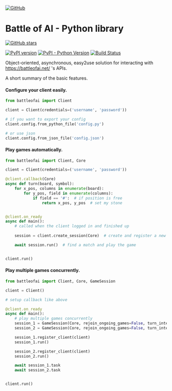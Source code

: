 
[![GitHub](https://img.shields.io/github/license/mashape/apistatus.svg)](https://github.com/LiBa001/python-battleofai/blob/master/LICENSE)


# Battle of AI - Python library

[![GitHub stars](https://img.shields.io/github/stars/LiBa001/python-battleofai.svg?style=social&label=Stars)](https://github.com/LiBa001/python-battleofai/stargazers)


[![PyPI version](https://badge.fury.io/py/battleofai.svg)](https://badge.fury.io/py/battleofai)
[![PyPI - Python Version](https://img.shields.io/pypi/pyversions/battleofai.svg)](https://pypi.org/project/battleofai/)
[![Build Status](https://travis-ci.org/LiBa001/python-battleofai.svg?branch=async)](https://travis-ci.org/LiBa001/python-battleofai)

Object-oriented, asynchronous, easy2use solution for interacting with https://battleofai.net/ \'s APIs.

A short summary of the basic features.

#### Configure your client easily.

```python
from battleofai import Client

client = Client(credentials=('username', 'password'))

# if you want to export your config
client.config.from_python_file('config.py')

# or use json
client.config.from_json_file('config.json')

```

#### Play games automatically.
```python
from battleofai import Client, Core

client = Client(credentials=('username', 'password'))

@client.callback(Core)
async def turn(board, symbol):
    for x_pos, columns in enumerate(board):
        for y_pos, field in enumerate(columns):
            if field == '#':  # if position is free
                return x_pos, y_pos  # set my stone


@client.on_ready
async def main():
    # called when the client logged in and finished up
    
    session = client.create_session(Core)  # create and register a new game session

    await session.run()  # find a match and play the game


client.run()
```

#### Play multiple games concurrently.
```python
from battleofai import Client, Core, GameSession

client = Client()

# setup callback like above

@client.on_ready
async def main():
    # play multiple games concurrently
    session_1 = GameSession(Core, rejoin_ongoing_games=False, turn_interval=0.5, join_own_games=True)
    session_2 = GameSession(Core, rejoin_ongoing_games=False, turn_interval=0.5, join_own_games=False)

    session_1.register_client(client)
    session_1.run()

    session_2.register_client(client)
    session_2.run()

    await session_1.task
    await session_2.task


client.run()
```
